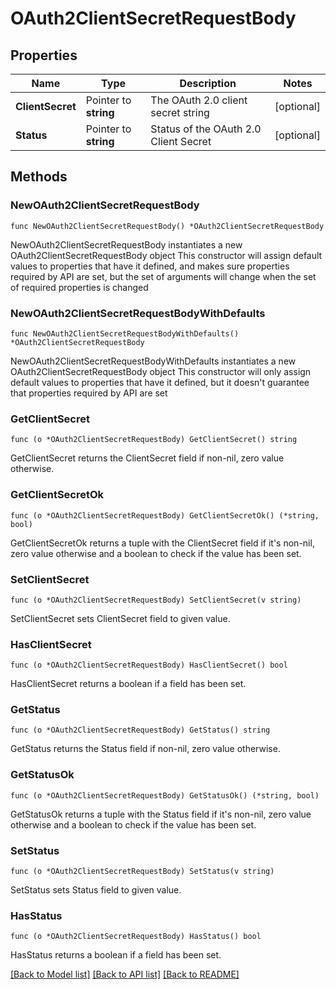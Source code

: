 # OAuth2ClientSecretRequestBody

## Properties

Name | Type | Description | Notes
------------ | ------------- | ------------- | -------------
**ClientSecret** | Pointer to **string** | The OAuth 2.0 client secret string | [optional] 
**Status** | Pointer to **string** | Status of the OAuth 2.0 Client Secret | [optional] 

## Methods

### NewOAuth2ClientSecretRequestBody

`func NewOAuth2ClientSecretRequestBody() *OAuth2ClientSecretRequestBody`

NewOAuth2ClientSecretRequestBody instantiates a new OAuth2ClientSecretRequestBody object
This constructor will assign default values to properties that have it defined,
and makes sure properties required by API are set, but the set of arguments
will change when the set of required properties is changed

### NewOAuth2ClientSecretRequestBodyWithDefaults

`func NewOAuth2ClientSecretRequestBodyWithDefaults() *OAuth2ClientSecretRequestBody`

NewOAuth2ClientSecretRequestBodyWithDefaults instantiates a new OAuth2ClientSecretRequestBody object
This constructor will only assign default values to properties that have it defined,
but it doesn't guarantee that properties required by API are set

### GetClientSecret

`func (o *OAuth2ClientSecretRequestBody) GetClientSecret() string`

GetClientSecret returns the ClientSecret field if non-nil, zero value otherwise.

### GetClientSecretOk

`func (o *OAuth2ClientSecretRequestBody) GetClientSecretOk() (*string, bool)`

GetClientSecretOk returns a tuple with the ClientSecret field if it's non-nil, zero value otherwise
and a boolean to check if the value has been set.

### SetClientSecret

`func (o *OAuth2ClientSecretRequestBody) SetClientSecret(v string)`

SetClientSecret sets ClientSecret field to given value.

### HasClientSecret

`func (o *OAuth2ClientSecretRequestBody) HasClientSecret() bool`

HasClientSecret returns a boolean if a field has been set.

### GetStatus

`func (o *OAuth2ClientSecretRequestBody) GetStatus() string`

GetStatus returns the Status field if non-nil, zero value otherwise.

### GetStatusOk

`func (o *OAuth2ClientSecretRequestBody) GetStatusOk() (*string, bool)`

GetStatusOk returns a tuple with the Status field if it's non-nil, zero value otherwise
and a boolean to check if the value has been set.

### SetStatus

`func (o *OAuth2ClientSecretRequestBody) SetStatus(v string)`

SetStatus sets Status field to given value.

### HasStatus

`func (o *OAuth2ClientSecretRequestBody) HasStatus() bool`

HasStatus returns a boolean if a field has been set.


[[Back to Model list]](../README.md#documentation-for-models) [[Back to API list]](../README.md#documentation-for-api-endpoints) [[Back to README]](../README.md)


